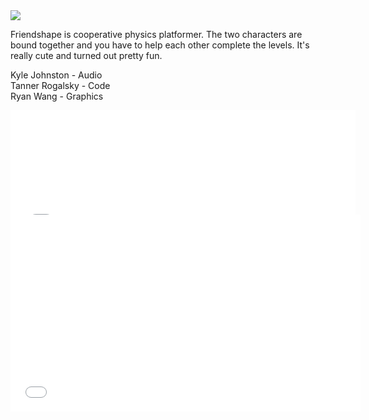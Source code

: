 <img src="http://i.imgur.com/m4VDCG7.png"/>

Friendshape is cooperative physics platformer. The two characters are bound together and you have to help each other complete the levels. It's really cute and turned out pretty fun.

Kyle Johnston - Audio<br/>
Tanner Rogalsky - Code<br/>
Ryan Wang - Graphics<br/>


<div style="text-align:center;">
<iframe src="//itch.io/embed/6979?linkback=true" width="552" height="167" frameborder="0" align="middle"></iframe>
<iframe width="560" height="315" src="//www.youtube.com/embed/59DFgidWM7g" frameborder="0" allowfullscreen></iframe>
</div>
